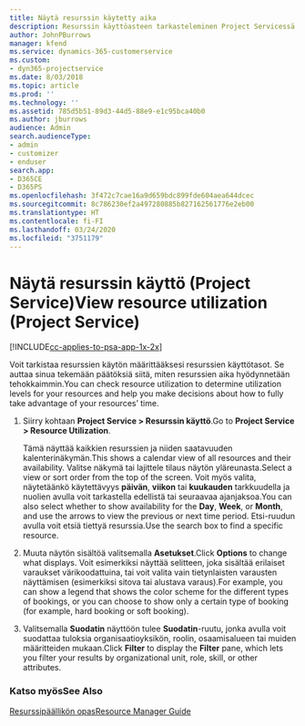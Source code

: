 ```yaml
---
title: Näytä resurssin käytetty aika
description: Resurssin käyttöasteen tarkasteleminen Project Servicessä
author: JohnPBurrows
manager: kfend
ms.service: dynamics-365-customerservice
ms.custom:
- dyn365-projectservice
ms.date: 8/03/2018
ms.topic: article
ms.prod: ''
ms.technology: ''
ms.assetid: 785d5b51-89d3-44d5-88e9-e1c95bca40b0
ms.author: jburrows
audience: Admin
search.audienceType:
- admin
- customizer
- enduser
search.app:
- D365CE
- D365PS
ms.openlocfilehash: 3f472c7cae16a9d659bdc899fde604aea644dcec
ms.sourcegitcommit: 8c786230ef2a497280885b827162561776e2eb00
ms.translationtype: HT
ms.contentlocale: fi-FI
ms.lasthandoff: 03/24/2020
ms.locfileid: "3751179"
---
```

# <a name="view-resource-utilization-project-service"></a><span data-ttu-id="b0879-103">Näytä resurssin käyttö (Project Service)</span><span class="sxs-lookup"><span data-stu-id="b0879-103">View resource utilization (Project Service)</span></span>

[!INCLUDE[cc-applies-to-psa-app-1x-2x](../includes/cc-applies-to-psa-app-1x-2x.md)]

<span data-ttu-id="b0879-104">Voit tarkistaa resurssien käytön määrittääksesi resurssien käyttötasot. Se auttaa sinua tekemään päätöksiä siitä, miten resurssien aika hyödynnetään tehokkaimmin.</span><span class="sxs-lookup"><span data-stu-id="b0879-104">You can check resource utilization to determine utilization levels for your resources and help you make decisions about how to fully take advantage of your resources’ time.</span></span>  
  
1. <span data-ttu-id="b0879-105">Siirry kohtaan **Project Service > Resurssin käyttö**.</span><span class="sxs-lookup"><span data-stu-id="b0879-105">Go to **Project Service > Resource Utilization**.</span></span> 

     <span data-ttu-id="b0879-106">Tämä näyttää kaikkien resurssien ja niiden saatavuuden kalenterinäkymän.</span><span class="sxs-lookup"><span data-stu-id="b0879-106">This shows a calendar view of all resources and their availability.</span></span> <span data-ttu-id="b0879-107">Valitse näkymä tai lajittele tilaus näytön yläreunasta.</span><span class="sxs-lookup"><span data-stu-id="b0879-107">Select a view or sort order from the top of the screen.</span></span> <span data-ttu-id="b0879-108">Voit myös valita, näytetäänkö käytettävyys **päivän**, **viikon** tai **kuukauden** tarkkuudella ja nuolien avulla voit tarkastella edellistä tai seuraavaa ajanjaksoa.</span><span class="sxs-lookup"><span data-stu-id="b0879-108">You can also select whether to show availability for the **Day**, **Week**, or **Month**, and use the arrows to view the previous or next time period.</span></span> <span data-ttu-id="b0879-109">Etsi-ruudun avulla voit etsiä tiettyä resurssia.</span><span class="sxs-lookup"><span data-stu-id="b0879-109">Use the search box to find a specific resource.</span></span>      
  
2. <span data-ttu-id="b0879-110">Muuta näytön sisältöä valitsemalla **Asetukset**.</span><span class="sxs-lookup"><span data-stu-id="b0879-110">Click **Options** to change what displays.</span></span> <span data-ttu-id="b0879-111">Voit esimerkiksi näyttää selitteen, joka sisältää erilaiset varaukset värikoodattuina, tai voit valita vain tietynlaisten varausten näyttämisen (esimerkiksi sitova tai alustava varaus).</span><span class="sxs-lookup"><span data-stu-id="b0879-111">For example, you can show a legend that shows the color scheme for the different types of bookings, or you can choose to show only a certain type of booking (for example, hard booking or soft booking).</span></span>  

3. <span data-ttu-id="b0879-112">Valitsemalla **Suodatin** näyttöön tulee **Suodatin**-ruutu, jonka avulla voit suodattaa tuloksia organisaatioyksikön, roolin, osaamisalueen tai muiden määritteiden mukaan.</span><span class="sxs-lookup"><span data-stu-id="b0879-112">Click **Filter** to display the **Filter** pane, which lets you filter your results by organizational unit, role, skill, or other attributes.</span></span>  
  
### <a name="see-also"></a><span data-ttu-id="b0879-113">Katso myös</span><span class="sxs-lookup"><span data-stu-id="b0879-113">See Also</span></span>  
 [<span data-ttu-id="b0879-114">Resurssipäällikön opas</span><span class="sxs-lookup"><span data-stu-id="b0879-114">Resource Manager Guide</span></span>](../project-service/resource-manager-guide.md)
